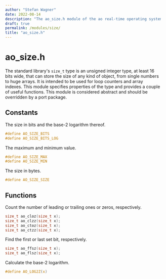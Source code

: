 ```yaml
---
author: "Stefan Wagner"
date: 2022-08-14
description: "The ao_size.h module of the ao real-time operating system."
draft: true
permalink: /modules/size/
title: "ao_size.h"
---
```


# ao_size.h

The standard library's `size_t` type is an unsigned integer type, at least 16 bits wide, that can store the size of any kind of object, from single numbers to huge arrays. It is intended to be used for loop counters and array indexes. This module specifies properties of the type and provides a couple of useful functions. This module is considered abstract and should be overridden by a port package.

## Constants

The size in bits and the base-2 logarithm thereof.

```c
#define AO_SIZE_BITS
#define AO_SIZE_BITS_LOG
```

The maximum and minimum value.

```c
#define AO_SIZE_MAX
#define AO_SIZE_MIN
```

The size in bytes.

```c
#define AO_SIZE_SIZE
```

## Functions

Count the number of leading or trailing ones or zeros, respectively.

```c
size_t ao_cloz(size_t x);
size_t ao_clzz(size_t x);
size_t ao_ctoz(size_t x);
size_t ao_ctzz(size_t x);
```

Find the first or last set bit, respectively.

```c
size_t ao_ffsz(size_t x);
size_t ao_flsz(size_t x);
```

Calculate the base-2 logarithm.

```c
#define AO_LOG2Z(x)
```
